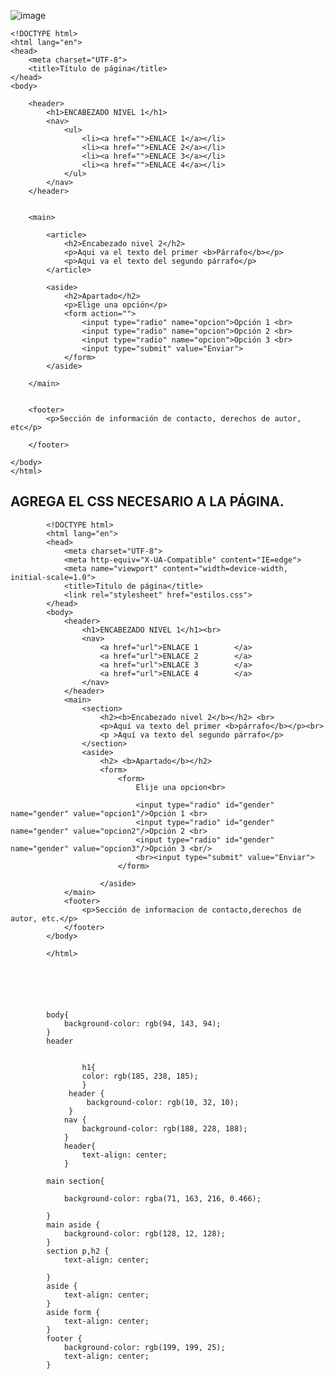 ![image](https://user-images.githubusercontent.com/91554777/165175601-f95d8714-091a-4687-a21b-70a75beae3ea.png)

    <!DOCTYPE html>
    <html lang="en">
    <head>
        <meta charset="UTF-8">
        <title>Título de página</title>
    </head>
    <body>

        <header>
            <h1>ENCABEZADO NIVEL 1</h1>
            <nav>
                <ul>
                    <li><a href="">ENLACE 1</a></li>
                    <li><a href="">ENLACE 2</a></li>
                    <li><a href="">ENLACE 3</a></li>
                    <li><a href="">ENLACE 4</a></li>
                </ul>
            </nav>
        </header>


        <main>

            <article>
                <h2>Encabezado nivel 2</h2>
                <p>Aqui va el texto del primer <b>Párrafo</b></p>
                <p>Aqui va el texto del segundo párrafo</p>
            </article>

            <aside>
                <h2>Apartado</h2>
                <p>Elige una opción</p>
                <form action="">
                    <input type="radio" name="opcion">Opción 1 <br>
                    <input type="radio" name="opcion">Opción 2 <br>
                    <input type="radio" name="opcion">Opción 3 <br>
                    <input type="submit" value="Enviar">
                </form>
            </aside>

        </main>


        <footer>
            <p>Sección de información de contacto, derechos de autor, etc</p>

        </footer>

    </body>
    </html>


## AGREGA EL CSS NECESARIO A LA PÁGINA.


            <!DOCTYPE html>
            <html lang="en">
            <head>
                <meta charset="UTF-8">
                <meta http-equiv="X-UA-Compatible" content="IE=edge">
                <meta name="viewport" content="width=device-width, initial-scale=1.0">
                <title>Titulo de página</title>
                <link rel="stylesheet" href="estilos.css">
            </head>
            <body>
                <header>
                    <h1>ENCABEZADO NIVEL 1</h1><br>
                    <nav>
                        <a href="url">ENLACE 1        </a>
                        <a href="url">ENLACE 2        </a>
                        <a href="url">ENLACE 3        </a>
                        <a href="url">ENLACE 4        </a>
                    </nav>
                </header>
                <main>
                    <section>
                        <h2><b>Encabezado nivel 2</b></h2> <br>
                        <p>Aquí va texto del primer <b>párrafo</b></p><br>
                        <p >Aquí va texto del segundo párrafo</p>
                    </section>
                    <aside>
                        <h2> <b>Apartado</b></h2>
                        <form>
                            <form>
                                Elije una opcion<br>

                                <input type="radio" id="gender" name="gender" value="opcion1"/>Opción 1 <br>
                                <input type="radio" id="gender" name="gender" value="opcion2"/>Opción 2 <br>
                                <input type="radio" id="gender" name="gender" value="opcion3"/>Opción 3 <br/>
                                <br><input type="submit" value="Enviar">
                            </form>

                        </aside>
                </main>
                <footer>
                    <p>Sección de informacion de contacto,derechos de autor, etc.</p>
                </footer>
            </body>

            </html>






            body{
                background-color: rgb(94, 143, 94);
            }
            header 


                    h1{
                    color: rgb(185, 238, 185);
                    }
                 header {
                     background-color: rgb(10, 32, 10);
                 }
                nav {
                    background-color: rgb(188, 228, 188);
                }
                header{
                    text-align: center;
                }

            main section{

                background-color: rgba(71, 163, 216, 0.466);

            }    
            main aside {
                background-color: rgb(128, 12, 128);
            }
            section p,h2 {
                text-align: center;

            }
            aside {
                text-align: center;
            }
            aside form {
                text-align: center;
            }
            footer {
                background-color: rgb(199, 199, 25);
                text-align: center;
            }
